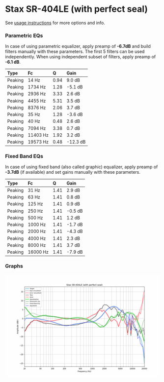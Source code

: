 # Stax SR-404LE (with perfect seal)
See [usage instructions](https://github.com/jaakkopasanen/AutoEq#usage) for more options and info.

### Parametric EQs
In case of using parametric equalizer, apply preamp of **-6.7dB** and build filters manually
with these parameters. The first 5 filters can be used independently.
When using independent subset of filters, apply preamp of **-6.1 dB**.

| Type    | Fc       |    Q | Gain     |
|:--------|:---------|:-----|:---------|
| Peaking | 14 Hz    | 0.94 | 9.0 dB   |
| Peaking | 1734 Hz  | 1.28 | -5.1 dB  |
| Peaking | 2936 Hz  | 3.33 | 2.6 dB   |
| Peaking | 4455 Hz  | 5.31 | 3.5 dB   |
| Peaking | 8376 Hz  | 2.06 | 3.7 dB   |
| Peaking | 35 Hz    | 1.28 | -3.6 dB  |
| Peaking | 40 Hz    | 0.48 | 2.6 dB   |
| Peaking | 7094 Hz  | 3.38 | 0.7 dB   |
| Peaking | 11403 Hz | 1.92 | 3.2 dB   |
| Peaking | 19573 Hz | 0.48 | -12.3 dB |

### Fixed Band EQs
In case of using fixed band (also called graphic) equalizer, apply preamp of **-3.7dB**
(if available) and set gains manually with these parameters.

| Type    | Fc       |    Q | Gain    |
|:--------|:---------|:-----|:--------|
| Peaking | 31 Hz    | 1.41 | 2.9 dB  |
| Peaking | 63 Hz    | 1.41 | 0.8 dB  |
| Peaking | 125 Hz   | 1.41 | 0.9 dB  |
| Peaking | 250 Hz   | 1.41 | -0.5 dB |
| Peaking | 500 Hz   | 1.41 | 1.2 dB  |
| Peaking | 1000 Hz  | 1.41 | -1.7 dB |
| Peaking | 2000 Hz  | 1.41 | -4.3 dB |
| Peaking | 4000 Hz  | 1.41 | 2.3 dB  |
| Peaking | 8000 Hz  | 1.41 | 3.7 dB  |
| Peaking | 16000 Hz | 1.41 | -7.9 dB |

### Graphs
![](./Stax%20SR-404LE%20(with%20perfect%20seal).png)